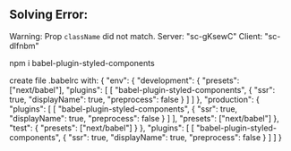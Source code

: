 ## Solving Error:
Warning: Prop `className` did not match. Server: "sc-gKsewC" Client: "sc-dlfnbm"

npm i babel-plugin-styled-components

create file .babelrc with:
{
  "env": {
    "development": {
      "presets": ["next/babel"],
      "plugins": [
        [
          "babel-plugin-styled-components",
          { "ssr": true, "displayName": true, "preprocess": false }
        ]
      ]
    },
    "production": {
      "plugins": [
        [
          "babel-plugin-styled-components",
          { "ssr": true, "displayName": true, "preprocess": false }
        ]
      ],
      "presets": ["next/babel"]
    },
    "test": {
      "presets": ["next/babel"]
    }
  },
  "plugins": [
    [
      "babel-plugin-styled-components",
      { "ssr": true, "displayName": true, "preprocess": false }
    ]
  ]
}
